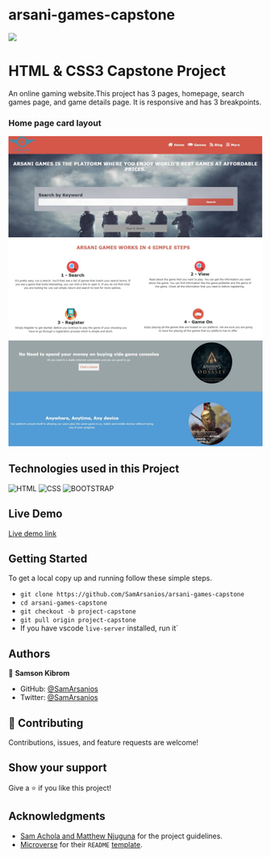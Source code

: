 # arsani-games-capstone

![](https://img.shields.io/badge/Microverse-blueviolet)

# HTML & CSS3 Capstone Project

An online gaming website.This project has 3 pages, homepage, search games page, and game details page. It is responsive and has 3 breakpoints. 


### Home page card layout

![Home Page Layout](./assets/images/screenshot-1.JPG)
![Home Page Layout](./assets/images/screenshot-2.JPG)
![Home Page Layout](./assets/images/screenshot-3.JPG)


<!--### Search page layout

![Games Page layout](./assets/screenshot/search-layout.jpg)-->

## Technologies used in this Project

![HTML](https://img.shields.io/badge/html5%20-%23E34F26.svg?&style=for-the-badge&logo=html5&logoColor=white)
![CSS](https://img.shields.io/badge/css3%20-%231572B6.svg?&style=for-the-badge&logo=css3&logoColor=white)
![BOOTSTRAP](https://img.shields.io/badge/bootstrap%20-%23563D7C.svg?&style=for-the-badge&logo=bootstrap&logoColor=white)

## Live Demo

[Live demo link](https://samarsanios.github.io/arsani-games-capstone/)

## Getting Started

To get a local copy up and running follow these simple steps.

- `git clone https://github.com/SamArsanios/arsani-games-capstone`
- `cd arsani-games-capstone`
- `git checkout -b project-capstone`
- `git pull origin project-capstone`
- If you have vscode `live-server` installed, run it`

## Authors

👤 **Samson Kibrom**

- GitHub: [@SamArsanios](https://github.com/SamArsanios)
- Twitter: [@SamArsanios](https://twitter.com/SamArsanios)

## 🤝 Contributing

Contributions, issues, and feature requests are welcome!

## Show your support

Give a ⭐️ if you like this project!

## Acknowledgments

- [Sam Achola and Matthew Njuguna](https://www.behance.net/gallery/25563385/PatashuleKE) for the project guidelines.
- [Microverse](https://www.microverse.org/) for their `README` [template](https://github.com/microverseinc/readme-template).

<!--## 📝 License-->


